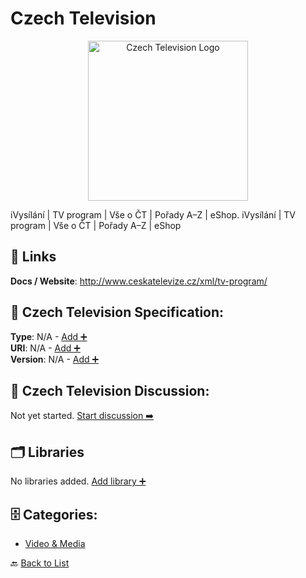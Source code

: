 # Czech Television
<p align="center">
    <img width="256" src="https://raw.githubusercontent.com/apis-list/apis-list/main/apis/czech-television/logo_256x256.png" alt="Czech Television Logo"/>
</p>
iVysílání | TV program | Vše o ČT | Pořady A–Z | eShop.  iVysílání | TV program | Vše o ČT | Pořady A–Z | eShop

##  🔗 Links
**Docs / Website**: http://www.ceskatelevize.cz/xml/tv-program/

## 🧬 Czech Television Specification:
**Type**: N/A - [Add ➕](https://github.com/apis-list/apis-list/edit/main/apis.yaml#L4496)  
**URI**: N/A - [Add ➕](https://github.com/apis-list/apis-list/edit/main/apis.yaml#L4496)  
**Version**: N/A - [Add ➕](https://github.com/apis-list/apis-list/edit/main/apis.yaml#L4496)

## 💬 Czech Television Discussion:
Not yet started. [Start discussion ➡️](https://github.com/apis-list/apis-list/discussions/new)

## 🗂️ Libraries

No libraries added. [Add library ➕](https://github.com/apis-list/apis-list/edit/main/apis.yaml#L4496)    


## 🗄️ Categories:
- [Video & Media](https://github.com/apis-list/apis-list#video--media-)

🔙  [Back to List](https://github.com/apis-list/apis-list)
